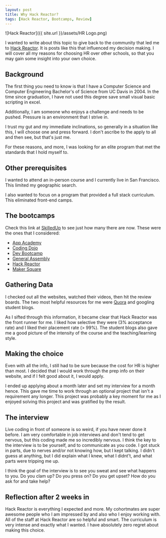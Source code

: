 ```yaml
---
layout: post
title: Why Hack Reactor?
tags: [Hack Reactor, Bootcamps, Review]
---
```


![Hack Reactor]({{ site.url }}/assets/HR Logo.png)

I wanted to write about this topic to give back to the community that led me to [Hack Reactor](http://www.hackreactor.com/).  It is posts like this that influenced my decision making.  I will cover all my reasons for choosing HR over other schools, so that you may gain some insight into your own choice.  

## Background

The first thing you need to know is that I have a Computer Science and Computer Engineering Bachelor's of Science from UC Davis in 2004.  In the time since graduation, I have not used this degree save small visual basic scripting in excel.  

Additionally, I am someone who enjoys a challenge and needs to be pushed.  Pressure is an environment that I strive in.  

I trust my gut and my immediate inclinations, so generally in a situation like this, I will choose one and press forward.  I don't ascribe to the apply to all and then see, but that's just me. 

For these reasons, and more, I was looking for an elite program that met the standards that I hold myself to.  

## Other prerequisites

I wanted to attend an in-person course and I currently live in San Francisco.  This limited my geographic search.  

I also wanted to focus on a program that provided a full stack curriculum.  This eliminated front-end camps.

## The bootcamps

Check this link at [SkilledUp](http://www.skilledup.com/articles/the-ultimate-guide-to-coding-bootcamps-the-exhaustive-list/) to see just how many there are now.  These were the ones that I considered:

* [App Academy](http://www.appacademy.io/#p-home)
* [Coding Dojo](http://codingdojo.co/)
* [Dev Bootcamp](http://devbootcamp.com/)
* [General Assembly](https://generalassemb.ly/education/web-development-immersive)
* [Hack Reactor](http://www.hackreactor.com/)
* [Maker Square](http://www.themakersquare.com/)

## Gathering Data

I checked out all the websites, watched their videos, then hit the review boards.  The two most helpful resources for me were [Quora](http://www.quora.com/) and googling student blogs.  

As I sifted through this information, it became clear that Hack Reactor was the front runner for me.  I liked how selective they were (3% acceptance rate) and I liked their placement rate (> 99%).  The student blogs also gave me a good picture of the intensity of the course and the teaching/learning style.  

## Making the choice

Even with all the info, I still had to be sure because the cost for HR is higher than most.  I decided that I would work through the prep info on their website, and if I felt good about it, I would apply.  

I ended up applying about a month later and set my interview for a month hence.  This gave me time to work through an optional project that isn't a requirement any longer.  This project was probably a key moment for me as I enjoyed solving this project and was gratified by the result.

## The interview

Live coding in front of someone is so weird, if you have never done it before.  I am very comfortable in job interviews and don't tend to get nervous, but this coding made me so incredibly nervous.  I think the key to the interview is to be yourself, and to communicate as you code.  I got stuck in parts, due to nerves and/or not knowing how, but I kept talking.  I didn't guess at anything, but I did explain what I knew, what I didnt't, and what parts were tripping me up.  

I think the goal of the interview is to see you sweat and see what happens to you.  Do you clam up?  Do you press on?  Do you get upset?  How do you ask for and take help?

## Reflection after 2 weeks in

Hack Reactor is everything I expected and more.  My cohortmates are super awesome people who I am impressed by and also who I enjoy working with.  All of the staff at Hack Reactor are so helpful and smart.  The curriculum is very intense and exactly what I wanted.  I have absolutely zero regret about making this choice.  